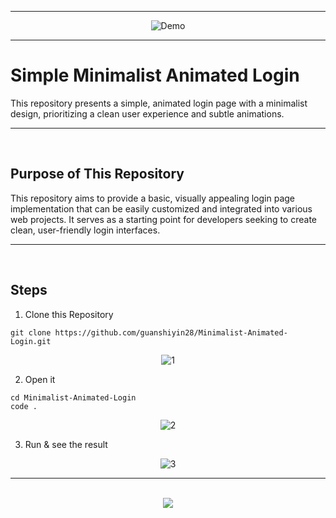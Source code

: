 <hr>
<div align=center>
  
![Demo](https://github.com/user-attachments/assets/30860d53-43ab-48c0-b343-24c1285feabf)
</div>
<hr>

# Simple Minimalist Animated Login
This repository presents a simple, animated login page with a minimalist design, prioritizing a clean user experience and subtle animations.
<hr><br>

## Purpose of This Repository
This repository aims to provide a basic, visually appealing login page implementation that can be easily customized and integrated into various web projects. It serves as a starting point for developers seeking to create clean, user-friendly login interfaces.
<hr><br>

## Steps
1. Clone this Repository
```
git clone https://github.com/guanshiyin28/Minimalist-Animated-Login.git
```
<div align=center>
    
![1](https://github.com/user-attachments/assets/fdbdcc5f-b6aa-4f23-bde0-78b56dd5c9c8)
</div>

2. Open it
```
cd Minimalist-Animated-Login
code .
```
<div align=center>
  
![2](https://github.com/user-attachments/assets/03ee4ca3-80be-4178-a3cc-0adefb3fc233)
</div>

3. Run & see the result
<div align=center>
  
![3](https://github.com/user-attachments/assets/30860d53-43ab-48c0-b343-24c1285feabf)
</div>
<hr><br>

<div align="center">
  <a href="https://www.instagram.com/guanshiyin_/">
     <img src="https://capsule-render.vercel.app/api?type=waving&height=200&color=20:72aae3,100:cadbf5&section=footer&reversal=false&textBg=false&fontAlignY=50&descAlign=48&descAlignY=59"/>
  </a>
</div>
